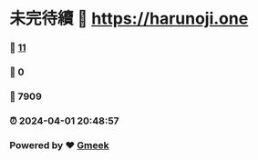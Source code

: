 # 未完待續 :link: https://harunoji.one 
### :page_facing_up: [11](https://harunoji.one/tag.html) 
### :speech_balloon: 0 
### :hibiscus: 7909 
### :alarm_clock: 2024-04-01 20:48:57 
### Powered by :heart: [Gmeek](https://github.com/Meekdai/Gmeek)
